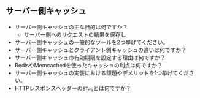 ## サーバー側キャッシュ
- サーバー側キャッシュの主な目的は何ですか？
  - サーバー側へのリクエストの結果を保存し 
- サーバー側キャッシュの一般的なツールを2つ挙げてください。
- サーバー側キャッシュとクライアント側キャッシュの違いは何ですか？
- サーバー側キャッシュの有効期限を設定する理由は何ですか？
- RedisやMemcachedを使ったキャッシュの利点は何ですか？
- サーバー側キャッシュの実装における課題やデメリットを1つ挙げてください。
- HTTPレスポンスヘッダーの`ETag`とは何ですか？
